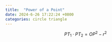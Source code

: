 ```yaml
---
title:  "Power of a Point"
date: 2024-6-26 17:22:24 +0800
categories: circle triangle
---
```


$$
PT_1 \cdot PT_2 = OP^2 - r^2
$$